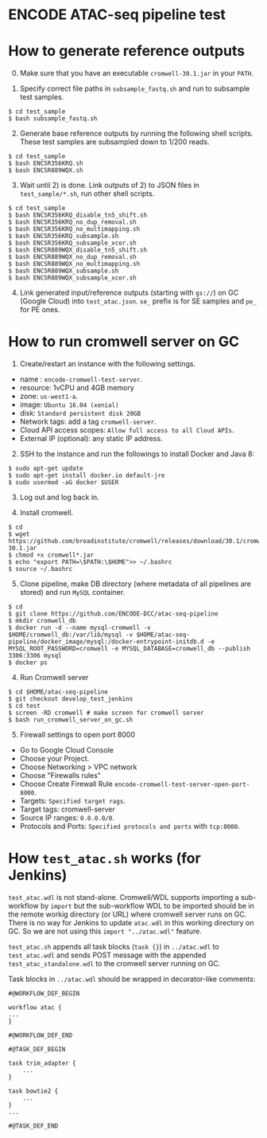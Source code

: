 ENCODE ATAC-seq pipeline test
===================================================

# How to generate reference outputs

0) Make sure that you have an executable `cromwell-30.1.jar` in your `PATH`.

1) Specify correct file paths in `subsample_fastq.sh` and run to subsample test samples.
```
$ cd test_sample
$ bash subsample_fastq.sh
```

2) Generate base reference outputs by running the following shell scripts. These test samples are subsampled down to 1/200 reads.
```
$ cd test_sample
$ bash ENCSR356KRQ.sh
$ bash ENCSR889WQX.sh
```

3) Wait until 2) is done. Link outputs of 2) to JSON files in `test_sample/*.sh`, run other shell scripts.
```
$ cd test_sample
$ bash ENCSR356KRQ_disable_tn5_shift.sh
$ bash ENCSR356KRQ_no_dup_removal.sh
$ bash ENCSR356KRQ_no_multimapping.sh
$ bash ENCSR356KRQ_subsample.sh
$ bash ENCSR356KRQ_subsample_xcor.sh
$ bash ENCSR889WQX_disable_tn5_shift.sh
$ bash ENCSR889WQX_no_dup_removal.sh
$ bash ENCSR889WQX_no_multimapping.sh
$ bash ENCSR889WQX_subsample.sh
$ bash ENCSR889WQX_subsample_xcor.sh
```

4) Link generated input/reference outputs (starting with `gs://`) on GC (Google Cloud) into `test_atac.json`. `se_` prefix is for SE samples and `pe_` for PE ones.

# How to run cromwell server on GC

1) Create/restart an instance with the following settings.
* name : `encode-cromwell-test-server`. 
* resource: 1vCPU and 4GB memory
* zone: `us-west1-a`.
* image: `Ubuntu 16.04 (xenial)`
* disk: `Standard persistent disk 20GB`
* Network tags: add a tag `cromwell-server`.
* Cloud API access scopes: `Allow full access to all Cloud APIs`.
* External IP (optional): any static IP address.

2) SSH to the instance and run the followings to install Docker and Java 8:
```
$ sudo apt-get update
$ sudo apt-get install docker.io default-jre
$ sudo usermod -aG docker $USER
```

3) Log out and log back in.

4) Install cromwell.
```
$ cd
$ wget https://github.com/broadinstitute/cromwell/releases/download/30.1/cromwell-30.1.jar
$ chmod +x cromwell*.jar
$ echo "export PATH=\$PATH:\$HOME">> ~/.bashrc
$ source ~/.bashrc
```

5) Clone pipeline, make DB directory (where metadata of all pipelines are stored) and run `MySQL` container.
```
$ cd
$ git clone https://github.com/ENCODE-DCC/atac-seq-pipeline
$ mkdir cromwell_db
$ docker run -d --name mysql-cromwell -v $HOME/cromwell_db:/var/lib/mysql -v $HOME/atac-seq-pipeline/docker_image/mysql:/docker-entrypoint-initdb.d -e MYSQL_ROOT_PASSWORD=cromwell -e MYSQL_DATABASE=cromwell_db --publish 3306:3306 mysql
$ docker ps
```

4) Run Cromwell server
```
$ cd $HOME/atac-seq-pipeline
$ git checkout develop_test_jenkins
$ cd test
$ screen -RD cromwell # make screen for cromwell server
$ bash run_cromwell_server_on_gc.sh
```

5) Firewall settings to open port 8000
* Go to Google Cloud Console
* Choose your Project.
* Choose Networking > VPC network
* Choose "Firewalls rules"
* Choose Create Firewall Rule `encode-cromwell-test-server-open-port-8000`.
* Targets: `Specified target rags`.
* Target tags: cromwell-server
* Source IP ranges: `0.0.0.0/0`.
* Protocols and Ports: `Specified protocols and ports` with `tcp:8000`.

# How `test_atac.sh` works (for Jenkins)

`test_atac.wdl` is not stand-alone. Cromwell/WDL supports importing a sub-workflow by `import` but the sub-workflow WDL to be imported should be in the remote workig directory (or URL) where cromwell server runs on GC. There is no way for Jenkins to update `atac.wdl` in this working directory on GC. So we are not using this `import "../atac.wdl"` feature.

`test_atac.sh` appends all task blocks (`task {}`) in `../atac.wdl` to `test_atac.wdl` and sends POST message with the appended `test_atac_standalone.wdl` to the cromwell server running on GC.

Task blocks in `../atac.wdl` should be wrapped in decorator-like comments:
```
#@WORKFLOW_DEF_BEGIN

workflow atac {
...
}

#@WORKFLOW_DEF_END

#@TASK_DEF_BEGIN

task trim_adapter {
	...
}

task bowtie2 {
	...
}
...

#@TASK_DEF_END
```
